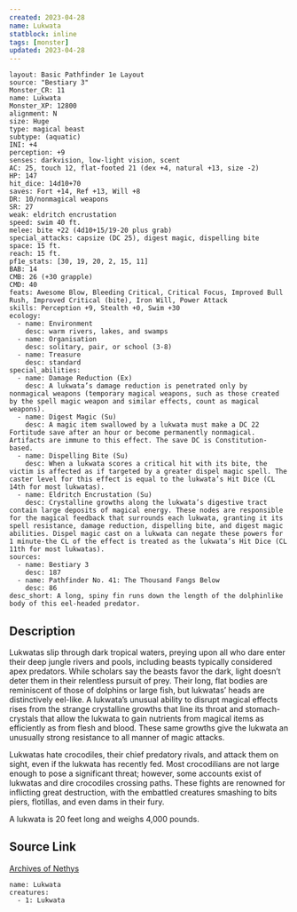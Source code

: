 ```yaml
---
created: 2023-04-28
name: Lukwata
statblock: inline
tags: [monster]
updated: 2023-04-28
---
```

```statblock
layout: Basic Pathfinder 1e Layout
source: "Bestiary 3"
Monster_CR: 11
name: Lukwata
Monster_XP: 12800
alignment: N
size: Huge
type: magical beast
subtype: (aquatic)
INI: +4
perception: +9
senses: darkvision, low-light vision, scent
AC: 25, touch 12, flat-footed 21 (dex +4, natural +13, size -2)
HP: 147
hit_dice: 14d10+70
saves: Fort +14, Ref +13, Will +8
DR: 10/nonmagical weapons
SR: 27
weak: eldritch encrustation
speed: swim 40 ft.
melee: bite +22 (4d10+15/19-20 plus grab)
special_attacks: capsize (DC 25), digest magic, dispelling bite
space: 15 ft.
reach: 15 ft.
pf1e_stats: [30, 19, 20, 2, 15, 11]
BAB: 14
CMB: 26 (+30 grapple)
CMD: 40
feats: Awesome Blow, Bleeding Critical, Critical Focus, Improved Bull Rush, Improved Critical (bite), Iron Will, Power Attack
skills: Perception +9, Stealth +0, Swim +30
ecology:
  - name: Environment
    desc: warm rivers, lakes, and swamps
  - name: Organisation
    desc: solitary, pair, or school (3-8)
  - name: Treasure
    desc: standard
special_abilities:
  - name: Damage Reduction (Ex)
    desc: A lukwata’s damage reduction is penetrated only by nonmagical weapons (temporary magical weapons, such as those created by the spell magic weapon and similar effects, count as magical weapons).
  - name: Digest Magic (Su)
    desc: A magic item swallowed by a lukwata must make a DC 22 Fortitude save after an hour or become permanently nonmagical. Artifacts are immune to this effect. The save DC is Constitution-based.
  - name: Dispelling Bite (Su)
    desc: When a lukwata scores a critical hit with its bite, the victim is affected as if targeted by a greater dispel magic spell. The caster level for this effect is equal to the lukwata’s Hit Dice (CL 14th for most lukwatas).
  - name: Eldritch Encrustation (Su)
    desc: Crystalline growths along the lukwata’s digestive tract contain large deposits of magical energy. These nodes are responsible for the magical feedback that surrounds each lukwata, granting it its spell resistance, damage reduction, dispelling bite, and digest magic abilities. Dispel magic cast on a lukwata can negate these powers for 1 minute-the CL of the effect is treated as the lukwata’s Hit Dice (CL 11th for most lukwatas).
sources:
  - name: Bestiary 3
    desc: 187
  - name: Pathfinder No. 41: The Thousand Fangs Below
    desc: 86
desc_short: A long, spiny fin runs down the length of the dolphinlike body of this eel-headed predator.
```
## Description
Lukwatas slip through dark tropical waters, preying upon all who dare enter their deep jungle rivers and pools, including beasts typically considered apex predators. While scholars say the beasts favor the dark, light doesn’t deter them in their relentless pursuit of prey. Their long, flat bodies are reminiscent of those of dolphins or large fish, but lukwatas’ heads are distinctively eel-like. A lukwata’s unusual ability to disrupt magical effects rises from the strange crystalline growths that line its throat and stomach-crystals that allow the lukwata to gain nutrients from magical items as efficiently as from flesh and blood. These same growths give the lukwata an unusually strong resistance to all manner of magic attacks.

Lukwatas hate crocodiles, their chief predatory rivals, and attack them on sight, even if the lukwata has recently fed. Most crocodilians are not large enough to pose a significant threat; however, some accounts exist of lukwatas and dire crocodiles crossing paths. These fights are renowned for inflicting great destruction, with the embattled creatures smashing to bits piers, flotillas, and even dams in their fury.

A lukwata is 20 feet long and weighs 4,000 pounds.
## Source Link
[Archives of Nethys](https://aonprd.com/MonsterDisplay.aspx?ItemName=Lukwata)
```encounter-table
name: Lukwata
creatures:
  - 1: Lukwata
```
